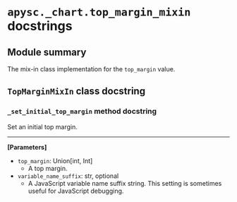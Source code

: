 # `apysc._chart.top_margin_mixin` docstrings

## Module summary

The mix-in class implementation for the `top_margin` value.

## `TopMarginMixIn` class docstring

### `_set_initial_top_margin` method docstring

Set an initial top margin.<hr>

**[Parameters]**

- `top_margin`: Union[int, Int]
  - A top margin.
- `variable_name_suffix`: str, optional
  - A JavaScript variable name suffix string. This setting is sometimes useful for JavaScript debugging.